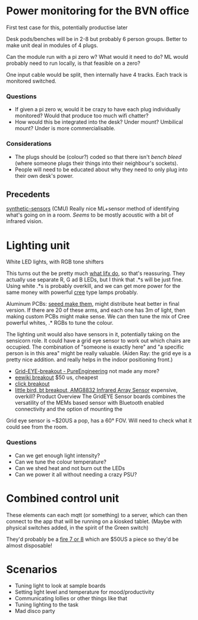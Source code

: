 # Power monitoring for the BVN office

First test case for this, potentially productise later

Desk pods/benches will be in 2-8 but probably 6 person groups. Better to make unit deal in modules of 4 plugs.

Can the module run with a pi zero w? What would it need to do? ML would probably need to run locally, is that feasible on a zero?

One input cable would be split, then internally have 4 tracks. Each track is monitored switched.

### Questions

*   If given a pi zero w, would it be crazy to have each plug individually monitored? Would that produce too much wifi chatter?
*   How would this be integrated into the desk? Under mount? Umbilical mount? Under is more commercialisable.

### Considerations

*   The plugs should be (colour?) coded so that there isn't _bench bleed_ (where someone plugs their things into their neighbour's sockets).
*   People will need to be educated about why they need to only plug into their own desk's power.

## Precedents

[synthetic-sensors](http://www.figlab.com/#/synthetic-sensors-2017/) (CMU) Really nice ML+sensor method of identifying what's going on in a room. _Seems_ to be mostly acoustic with a bit of infrared vision.

# Lighting unit

White LED lights, with RGB tone shifters

This turns out the be pretty much [what lifx do](https://www.marcoklobas.net/lifx-smart-bulb-disassembling/), so that's reassuring. They actually use separate R, G ad B LEDs, but I think that .\*s will be just fine. Using white .\*s is probably overkill, and we can get more power for the same money with powerful [cree](https://littlebirdelectronics.com.au/products/cree-xlamp-high-power-led-with-aluminum-chassis-3w-white) type lamps probably.

Aluminum PCBs: [seeed make them](http://support.seeedstudio.com/knowledgebase/articles/1086097-the-material-for-pcb-aluminum-board-fpc), might distribute heat better in final version. If there are 20 of these arms, and each one has 3m of light, then making custom PCBs might make sense. We can then tune the mix of Cree powerful whites, .\* RGBs to tune the colour.

The lighting unit would also have sensors in it, potentially taking on the sensicorn role. It could have a grid eye sensor to work out which chairs are occupied. The combination of "someone is exactly here" and "a specific person is in this area" might be really valuable. (Aiden Ray: the grid eye is a pretty nice addition. and really helps in the indoor positioning front.)

*   [Grid-EYE-breakout - PureEngineering](http://www.pureengineering.com/projects/grid-eye-breakout) not made any more?
*   [eewiki breakout](https://eewiki.net/display/projects/Panasonic+GridEYE+Breakout+Board+and+GUI) $50 us, cheapest
*   [click breakout](https://shop.mikroe.com/click/sensors/grid-eye)
*   [little bird, bt breakout, AMG8832 Infrared Array Sensor](https://littlebirdelectronics.com.au/products/amg8832-infrared-array-sensor) expensive, overkill? Product Overview The GridEYE Sensor boards combines the versatility of the MEMs based sensor with Bluetooth enabled connectivity and the option of mounting the

Grid eye sensor is ~$20US a pop, has a 60° FOV. Will need to check what it could see from the room.


### Questions
*   Can we get enough light intensity?
*   Can we tune the colour temperature?
*   Can we shed heat and not burn out the LEDs
*   Can we power it all without needing a crazy PSU?

# Combined control unit

These elements can each mqtt (or something) to a server, which can then connect to the app that will be running on a kiosked tablet. (Maybe with physical switches added, in the spirit of the Green switch)

They'd probably be a [fire 7 or 8](https://www.amazon.com/dp/B01GEW27DA/ref=fs_ods_tab_an) which are $50US a piece so they'd be almost disposable!

# Scenarios

*   Tuning light to look at sample boards
*   Setting light level and temperature for mood/productivity
*   Communicating lollies or other things like that
*   Tuning lighting to the task
*   Mad disco party
